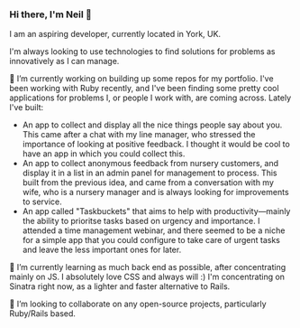 ### Hi there, I'm Neil 👋

I am an aspiring developer, currently located in York, UK.

I'm always looking to use technologies to find solutions for problems as innovatively as I can manage.

🔭 I’m currently working on building up some repos for my portfolio. I've been working with Ruby recently, and I've been finding some pretty cool applications for problems I, or people I work with, are coming across. Lately I've built:

- An app to collect and display all the nice things people say about you. This came after a chat with my line manager, who stressed the importance of looking at positive feedback. I thought it would be cool to have an app in which you could collect this.
- An app to collect anonymous feedback from nursery customers, and display it in a list in an admin panel for management to process. This built from the previous idea, and came from a conversation with my wife, who is a nursery manager and is always looking for improvements to service.
- An app called "Taskbuckets" that aims to help with productivity—mainly the ability to prioritse tasks based on urgency and importance. I attended a time management webinar, and there seemed to be a niche for a simple app that you could configure to take care of urgent tasks and leave the less important ones for later.

🌱 I’m currently learning as much back end as possible, after concentrating mainly on JS. I absolutely love CSS and always will :) I'm concentrating on Sinatra right now, as a lighter and faster alternative to Rails. 

👯 I’m looking to collaborate on any open-source projects, particularly Ruby/Rails based.

<!--
**neilgevaux/neilgevaux** is a ✨ _special_ ✨ repository because its `README.md` (this file) appears on your GitHub profile.

Here are some ideas to get you started:

- 🔭 I’m currently working on ...
- 🌱 I’m currently learning ...
- 👯 I’m looking to collaborate on ...
- 🤔 I’m looking for help with ...
- 💬 Ask me about ...
- 📫 How to reach me: ...
- 😄 Pronouns: ...
- ⚡ Fun fact: ...
-->
